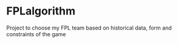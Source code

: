 # FPLalgorithm
Project to choose my FPL team based on historical data, form and constraints of the game
